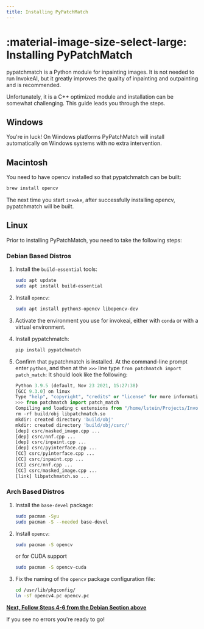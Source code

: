 ```yaml
---
title: Installing PyPatchMatch
---
```


# :material-image-size-select-large: Installing PyPatchMatch

pypatchmatch is a Python module for inpainting images. It is not needed to run
InvokeAI, but it greatly improves the quality of inpainting and outpainting and
is recommended.

Unfortunately, it is a C++ optimized module and installation can be somewhat
challenging. This guide leads you through the steps.

## Windows

You're in luck! On Windows platforms PyPatchMatch will install automatically on
Windows systems with no extra intervention.

## Macintosh

You need to have opencv installed so that pypatchmatch can be built:

```bash
brew install opencv
```

The next time you start `invoke`, after successfully installing opencv, pypatchmatch will be built.

## Linux

Prior to installing PyPatchMatch, you need to take the following steps:

### Debian Based Distros

1. Install the `build-essential` tools:

    ```sh
    sudo apt update
    sudo apt install build-essential
    ```

2. Install `opencv`:

    ```sh
    sudo apt install python3-opencv libopencv-dev
    ```

3. Activate the environment you use for invokeai, either with `conda` or with a
   virtual environment.

4. Install pypatchmatch:

    ```sh
    pip install pypatchmatch
    ```

5. Confirm that pypatchmatch is installed. At the command-line prompt enter
   `python`, and then at the `>>>` line type
   `from patchmatch import patch_match`: It should look like the following:

    ```py
    Python 3.9.5 (default, Nov 23 2021, 15:27:38)
    [GCC 9.3.0] on linux
    Type "help", "copyright", "credits" or "license" for more information.
    >>> from patchmatch import patch_match
    Compiling and loading c extensions from "/home/lstein/Projects/InvokeAI/.invokeai-env/src/pypatchmatch/patchmatch".
    rm -rf build/obj libpatchmatch.so
    mkdir: created directory 'build/obj'
    mkdir: created directory 'build/obj/csrc/'
    [dep] csrc/masked_image.cpp ...
    [dep] csrc/nnf.cpp ...
    [dep] csrc/inpaint.cpp ...
    [dep] csrc/pyinterface.cpp ...
    [CC] csrc/pyinterface.cpp ...
    [CC] csrc/inpaint.cpp ...
    [CC] csrc/nnf.cpp ...
    [CC] csrc/masked_image.cpp ...
    [link] libpatchmatch.so ...
    ```

### Arch Based Distros

1. Install the `base-devel` package:

    ```sh
    sudo pacman -Syu
    sudo pacman -S --needed base-devel
    ```

2. Install `opencv`:

    ```sh
    sudo pacman -S opencv
    ```

    or for CUDA support

    ```sh
    sudo pacman -S opencv-cuda
    ```

3. Fix the naming of the `opencv` package configuration file:

    ```sh
    cd /usr/lib/pkgconfig/
    ln -sf opencv4.pc opencv.pc
    ```

[**Next, Follow Steps 4-6 from the Debian Section above**](#linux)

If you see no errors you're ready to go!
